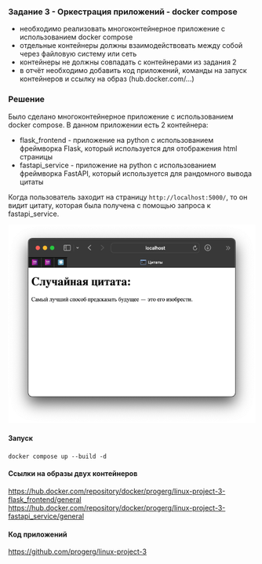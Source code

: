 ### Задание 3 - Оркестрация приложений - docker compose

- необходимо реализовать многоконтейнерное приложение с использованием docker compose
- отдельные контейнеры должны взаимодействовать между собой через файловую систему или сеть
- контейнеры не должны совпадать с контейнерами из задания 2
- в отчёт необходимо добавить код приложений, команды на запуск контейнеров и ссылку на образ (hub.docker.com/...)


### Решение

Было сделано многоконтейнерное приложение с использованием docker compose. 
В данном приложении есть 2 контейнера:
- flask_frontend - приложение на python с использованием фреймворка Flask, который используется для отображения html страницы
- fastapi_service - приложение на python с использованием фреймворка FastAPI, который используется для рандомного вывода цитаты

Когда пользователь заходит на страницу `http://localhost:5000/`, то он видит цитату, которая была получена с помощью запроса к fastapi_service.

![img.png](img.png)


#### Запуск 

`docker compose up --build -d`

#### Ссылки на образы двух контейнеров

https://hub.docker.com/repository/docker/progerg/linux-project-3-flask_frontend/general
https://hub.docker.com/repository/docker/progerg/linux-project-3-fastapi_service/general

#### Код приложений
https://github.com/progerg/linux-project-3


